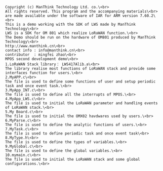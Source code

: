 
    Copyright (c) ManThink Technology Ltd. co.\<br>
    All rights reserved. This program and the accompanying materials\<br>
    are made available under the software of IAR for ARM version 7.60.2\<br>
    This is a demo working with the SDK of LWS made by ManThink Technology\<br>
    LWS is a SDK for OM 801 which realize LoRaWAN function.\<br>
    The Demo should be run on the hardware of OM801 produced by ManThink Technology\<br>
    http://www.manthink.cn\<br>
    contact info : info@manthink.cn\<br>
    contributor  : mingfei zhao\<br>  
    MPOS second development demo\<br>
    1.LoRaWAN Stack library： LWS417Alib.a\<br>
    The library realise most functions of LoRaWAN stack and provide some interfaces function for users.\<br>
    2.MyAPP.c\<br>  
    The file is used to define some functions of user and setup periodic task and once event task.\<br>
    3.MyApp_INT.c\<br>  
    The file is used to define all the interrupts of MPOS.\<br>
    4.MyApp_LWS.c\<br>  
    The file is used to initial the LoRaWAN parameter and handling events of LoRaWAN stack.\<br>
    5.My Board.c\<br>
    The file is used to initial the OMX02 havdwares used by users.\<br>
    6.MyParse.c\<br>
    The file is used to define the analytic functions of users.\<br>
    7.MyTask.c\<br>  
    The file is used to define periodic task and once event task\<br>
    8.MyType.h\<br>  
    The file is used to define the types of variables.\<br>
    9.MyGlobal.c\<br> 
    The file is used to define the global variables.\<br>
    10.mymain.c\<br> 
    The file is used to initial the LoRaWAN stack and some global configurations.\<br>
